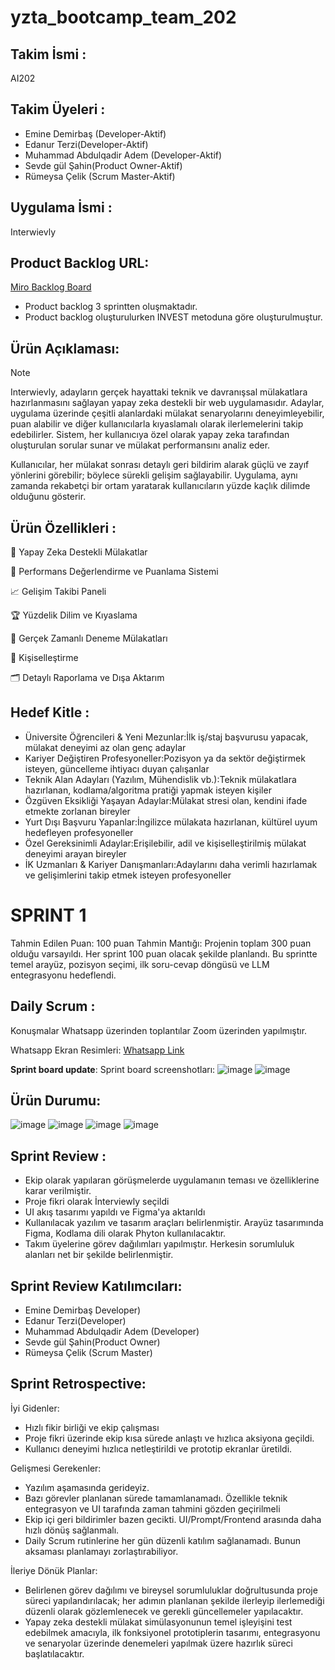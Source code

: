 # yzta_bootcamp_team_202
## Takim İsmi :
AI202 

## Takim Üyeleri :
- Emine Demirbaş (Developer-Aktif)
- Edanur Terzi(Developer-Aktif)
- Muhammad Abdulqadir Adem (Developer-Aktif)
- Sevde gül Şahin(Product Owner-Aktif)
- Rümeysa Çelik (Scrum Master-Aktif)
## Uygulama İsmi : 
Interwievly
## Product Backlog URL:
[Miro Backlog Board](https://miro.com/app/board/uXjVIhcq9zs=/)
- Product backlog 3 sprintten oluşmaktadır. 
- Product backlog oluşturulurken INVEST metoduna göre oluşturulmuştur.
## Ürün Açıklaması:
> [!NOTE]
> Interwievly, adayların gerçek hayattaki teknik ve davranışsal mülakatlara hazırlanmasını sağlayan yapay zeka destekli bir web uygulamasıdır. Adaylar, uygulama üzerinde çeşitli alanlardaki mülakat senaryolarını deneyimleyebilir, puan alabilir ve diğer kullanıcılarla kıyaslamalı olarak ilerlemelerini takip edebilirler. Sistem, her kullanıcıya özel olarak yapay zeka tarafından oluşturulan sorular sunar ve mülakat performansını analiz eder.

Kullanıcılar, her mülakat sonrası detaylı geri bildirim alarak güçlü ve zayıf yönlerini görebilir; böylece sürekli gelişim sağlayabilir. Uygulama, aynı zamanda rekabetçi bir ortam yaratarak kullanıcıların yüzde kaçlık dilimde olduğunu gösterir.
## Ürün Özellikleri :
🧠 Yapay Zeka Destekli Mülakatlar

🎯 Performans Değerlendirme ve Puanlama Sistemi

📈 Gelişim Takibi Paneli

🏆 Yüzdelik Dilim ve Kıyaslama

🧪 Gerçek Zamanlı Deneme Mülakatları

🔐 Kişiselleştirme

🗂 Detaylı Raporlama ve Dışa Aktarım
## Hedef Kitle :
- Üniversite Öğrencileri & Yeni Mezunlar:İlk iş/staj başvurusu yapacak, mülakat deneyimi az olan genç adaylar
- Kariyer Değiştiren Profesyoneller:Pozisyon ya da sektör değiştirmek isteyen, güncelleme ihtiyacı duyan çalışanlar
- Teknik Alan Adayları (Yazılım, Mühendislik vb.):Teknik mülakatlara hazırlanan, kodlama/algoritma pratiği yapmak isteyen kişiler
- Özgüven Eksikliği Yaşayan Adaylar:Mülakat stresi olan, kendini ifade etmekte zorlanan bireyler
- Yurt Dışı Başvuru Yapanlar:İngilizce mülakata hazırlanan, kültürel uyum hedefleyen profesyoneller
- Özel Gereksinimli Adaylar:Erişilebilir, adil ve kişiselleştirilmiş mülakat deneyimi arayan bireyler
- İK Uzmanları & Kariyer Danışmanları:Adaylarını daha verimli hazırlamak ve gelişimlerini takip etmek isteyen profesyoneller
  
# SPRINT 1
Tahmin Edilen Puan: 100 puan
Tahmin Mantığı: Projenin toplam 300 puan olduğu varsayıldı. Her sprint 100 puan olacak şekilde planlandı. Bu sprintte temel arayüz, pozisyon seçimi, ilk soru-cevap döngüsü ve LLM entegrasyonu hedeflendi.

## Daily Scrum :
Konuşmalar Whatsapp üzerinden toplantılar Zoom üzerinden yapılmıştır.

Whatsapp Ekran Resimleri:
[Whatsapp Link](https://docs.google.com/document/d/1lPBiijc95nN8npFa7IUIoZc_NnqZ4M7VLvlK4UFAn6E/edit?usp=sharing)

**Sprint board update**: Sprint board screenshotları:
![image](https://github.com/user-attachments/assets/45f50322-dc80-45b1-b323-da6f33e6c5d4)
![image](https://github.com/user-attachments/assets/8923d1a5-19e2-47ee-9678-4c6f40575093)

## Ürün Durumu:
![image](https://github.com/user-attachments/assets/1cf26920-ce23-4b66-8605-34b3f115c053)
![image](https://github.com/user-attachments/assets/03ed880a-6d51-499b-b8b6-9f547d1940a2)
![image](https://github.com/user-attachments/assets/a37f4be9-7906-4b28-b088-ae9878e8f0c7)
![image](https://github.com/user-attachments/assets/e06767be-8e56-4c09-a3ee-f7e384e940ec)

## Sprint Review :
- Ekip olarak yapılaran görüşmelerde uygulamanın teması ve özelliklerine karar verilmiştir.
- Proje fikri olarak İnterviewly  seçildi
- UI akış tasarımı yapıldı ve Figma'ya aktarıldı
- Kullanılacak yazılım ve tasarım araçları belirlenmiştir. Arayüz tasarımında Figma, Kodlama dili olarak Phyton kullanılacaktır.
- Takım üyelerine görev dağılımları yapılmıştır. Herkesin sorumluluk alanları net bir şekilde belirlenmiştir.
  
## Sprint Review Katılımcıları:
- Emine Demirbaş Developer)
- Edanur Terzi(Developer)
- Muhammad Abdulqadir Adem (Developer)
- Sevde gül Şahin(Product Owner)
- Rümeysa Çelik (Scrum Master)

## Sprint Retrospective:
İyi Gidenler:
- Hızlı fikir birliği ve ekip çalışması
- Proje fikri üzerinde ekip kısa sürede anlaştı ve hızlıca aksiyona geçildi.
- Kullanıcı deneyimi hızlıca netleştirildi ve prototip ekranlar üretildi.

Gelişmesi Gerekenler:
- Yazılım aşamasında gerideyiz.
- Bazı görevler planlanan sürede tamamlanamadı. Özellikle teknik entegrasyon ve UI tarafında zaman tahmini gözden geçirilmeli
- Ekip içi geri bildirimler bazen gecikti. UI/Prompt/Frontend arasında daha hızlı dönüş sağlanmalı.
- Daily Scrum rutinlerine her gün düzenli katılım sağlanamadı. Bunun aksaması planlamayı zorlaştırabiliyor.

İleriye Dönük Planlar:
- Belirlenen görev dağılımı ve bireysel sorumluluklar doğrultusunda proje süreci yapılandırılacak; her adımın planlanan şekilde ilerleyip ilerlemediği düzenli olarak gözlemlenecek ve gerekli güncellemeler yapılacaktır.
- Yapay zeka destekli mülakat simülasyonunun temel işleyişini test edebilmek amacıyla, ilk fonksiyonel prototiplerin tasarımı, entegrasyonu ve senaryolar üzerinde  denemeleri yapılmak üzere hazırlık süreci başlatılacaktır.

 
